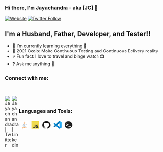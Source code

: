 ### Hi there, I'm Jayachandra - aka [JC] 👋

[![Website](https://img.shields.io/badge/LinkedIn-0077B5?style=for-the-badge&logo=linkedin&logoColor=white)](https://www.linkedin.com/in/kjayachandra/)
[![Twitter Follow](https://img.shields.io/twitter/follow/Jccccee?color=1DA1F2&logo=twitter&style=for-the-badge)](https://twitter.com/intent/follow?original_referer=https%3A%2F%2Fgithub.com%2Fkjayachandra2000&screen_name=Jccccee)

## I'm a Husband, Father, Developer, and Tester!!

- 🌱 I’m currently learning everything 🤣
- 🥅 2021 Goals: Make Continuous Testing and Continuous Delivery reality
- ⚡ Fun fact: I love to travel and binge watch 📺 
- ❓ Ask me anything 💬

### Connect with me:
<br />

[<img align="left" alt="Jayachandra | Twitter" width="22px" src="https://cdn.jsdelivr.net/npm/simple-icons@v3/icons/twitter.svg" />][twitter]
[<img align="left" alt="Jayachandra | LinkedIn" width="22px" src="https://cdn.jsdelivr.net/npm/simple-icons@v3/icons/linkedin.svg" />][linkedin]

<br />

### Languages and Tools:

<img align="left" alt="Java" width="26px" style="padding:5px;" src="https://raw.githubusercontent.com/github/explore/80688e429a7d4ef2fca1e82350fe8e3517d3494d/topics/java/java.png" />
<img align="left" alt="JavaScript" width="26px" style="padding:5px;" src="https://raw.githubusercontent.com/github/explore/80688e429a7d4ef2fca1e82350fe8e3517d3494d/topics/javascript/javascript.png" />
<img align="left" alt="GitHub" width="26px" style="padding:5px;" src="https://raw.githubusercontent.com/github/explore/78df643247d429f6cc873026c0622819ad797942/topics/github/github.png" />
<img align="left" alt="Visual Studio Code" width="26px" style="padding:5px;" src="https://raw.githubusercontent.com/github/explore/80688e429a7d4ef2fca1e82350fe8e3517d3494d/topics/visual-studio-code/visual-studio-code.png" />
<img align="left" alt="Terminal" width="26px" style="padding:5px;" src="https://raw.githubusercontent.com/github/explore/80688e429a7d4ef2fca1e82350fe8e3517d3494d/topics/terminal/terminal.png" />

<br />
<br />

[twitter]: https://twitter.com/Jccccee
[linkedin]: https://linkedin.com/in/kjayachandra2000
